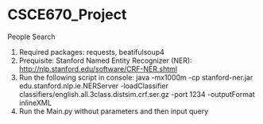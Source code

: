 CSCE670_Project
===============

People Search

1. Required packages: requests, beatifulsoup4
2. Prequisite: Stanford Named Entity Recognizer (NER): http://nlp.stanford.edu/software/CRF-NER.shtml
3. Run the following script in console:   java -mx1000m -cp stanford-ner.jar edu.stanford.nlp.ie.NERServer -loadClassifier    classifiers/english.all.3class.distsim.crf.ser.gz -port 1234 -outputFormat inlineXML
4. Run the Main.py without parameters and then input query

